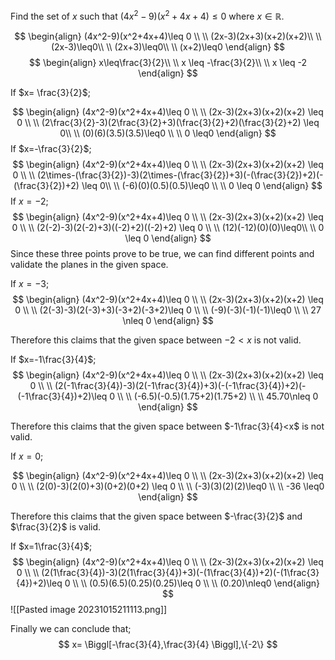 Find the set of $x$ such that $(4x^2-9)(x^2+4x+4)\leq 0$ where $x \in \mathbb{R}$.

$$
\begin{align}
(4x^2-9)(x^2+4x+4)\leq 0 \\ \\
(2x-3)(2x+3)(x+2)(x+2)\\ \\
(2x-3)\leq0\\ \\
(2x+3)\leq0\\ \\
(x+2)\leq0
\end{align}
$$
$$
\begin{align}
x\leq\frac{3}{2}\\ \\
x \leq -\frac{3}{2}\\ \\
x \leq -2
\end{align}
$$

If $x= \frac{3}{2}$;

$$
\begin{align}
(4x^2-9)(x^2+4x+4)\leq 0 \\ \\
(2x-3)(2x+3)(x+2)(x+2) \leq 0 \\ \\
(2\frac{3}{2}-3)(2\frac{3}{2}+3)(\frac{3}{2}+2)(\frac{3}{2}+2) \leq 0\\ \\
(0)(6)(3.5)(3.5)\leq0 \\ \\
0 \leq0
\end{align}
$$
If $x=-\frac{3}{2}$;
$$
\begin{align}
(4x^2-9)(x^2+4x+4)\leq 0 \\ \\
(2x-3)(2x+3)(x+2)(x+2) \leq 0 \\ \\
(2\times-(\frac{3}{2})-3)(2\times-(\frac{3}{2})+3)(-(\frac{3}{2})+2)(-(\frac{3}{2})+2) \leq 0\\ \\
(-6)(0)(0.5)(0.5)\leq0 \\ \\
0 \leq 0
\end{align}
$$
If $x=-2$;
$$
\begin{align}
(4x^2-9)(x^2+4x+4)\leq 0 \\ \\
(2x-3)(2x+3)(x+2)(x+2) \leq 0 \\ \\
(2(-2)-3)(2(-2)+3)((-2)+2)((-2)+2) \leq 0 \\ \\
(12)(-12)(0)(0)\leq0\\ \\
0 \leq 0
\end{align}
$$
Since these three points prove to be true, we can find different points and validate the planes in the given space.

If $x=-3$;
$$
\begin{align}
(4x^2-9)(x^2+4x+4)\leq 0 \\ \\
(2x-3)(2x+3)(x+2)(x+2) \leq 0 \\ \\
(2(-3)-3)(2(-3)+3)(-3+2)(-3+2)\leq 0 \\ \\
(-9)(-3)(-1)(-1)\leq0 \\ \\
27 \nleq 0
\end{align}
$$

Therefore this claims that the given space between $-2<x$ is not valid.

If $x=-1\frac{3}{4}$;
$$
\begin{align}
(4x^2-9)(x^2+4x+4)\leq 0 \\ \\
(2x-3)(2x+3)(x+2)(x+2) \leq 0 \\ \\
(2(-1\frac{3}{4})-3)(2(-1\frac{3}{4})+3)(-(-1\frac{3}{4})+2)(-(-1\frac{3}{4})+2)\leq 0 \\ \\
(-6.5)(-0.5)(1.75+2)(1.75+2) \\ \\
45.70\nleq 0
\end{align}
$$

Therefore this claims that the given space between $-1\frac{3}{4}<x$ is not valid.

If $x=0$;

$$
\begin{align}
(4x^2-9)(x^2+4x+4)\leq 0 \\ \\
(2x-3)(2x+3)(x+2)(x+2) \leq 0 \\ \\
(2(0)-3)(2(0)+3)(0+2)(0+2) \leq 0 \\ \\
(-3)(3)(2)(2)\leq0 \\ \\
-36 \leq0
\end{align}
$$

Therefore this claims that the given space between $-\frac{3}{2}$ and $\frac{3}{2}$ is  valid.

If $x=1\frac{3}{4}$;
$$
\begin{align}
(4x^2-9)(x^2+4x+4)\leq 0 \\ \\
(2x-3)(2x+3)(x+2)(x+2) \leq 0 \\ \\
(2(1\frac{3}{4})-3)(2(1\frac{3}{4})+3)(-(1\frac{3}{4})+2)(-(1\frac{3}{4})+2)\leq 0 \\ \\
(0.5)(6.5)(0.25)(0.25)\leq 0 \\ \\
(0.20)\nleq0
\end{align}
$$
![[Pasted image 20231015211113.png]]

Finally we can conclude that;
$$
x=  \Biggl[-\frac{3}{4},\frac{3}{4} \Biggl],\{-2\}
$$
